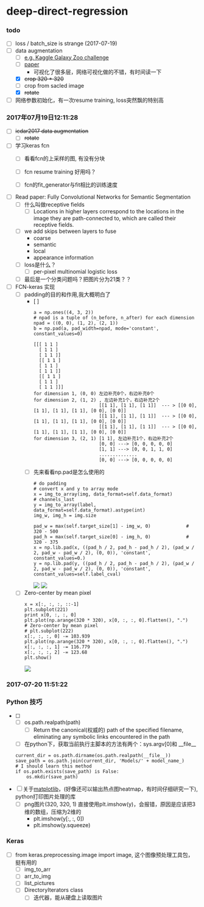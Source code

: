 # deep-direct-regression

### todo
- [ ]  loss / batch_size is strange (2017-07-19)
- [ ]  data augmentation 
    - [ ] [e.g. Kaggle Galaxy Zoo challenge](http://benanne.github.io/2014/04/05/galaxy-zoo.html)
    - [ ] [paper](https://arxiv.org/pdf/1503.07077.pdf)
        * 可视化了很多层，网络可视化做的不错，有时间读一下 
    - [x] ~~crop 320 * 320~~
    - [ ] crop from sacled image
    - [x] ~~rotate~~
- [ ] 网络参数初始化，有一次resume training, loss突然飘的特别高

### 2017年07月19日12:11:28
- [ ] ~~icdar2017 data augmentation~~
    - [ ] ~~rotate~~
- [ ] 学习keras fcn
    - [ ] 看看fcn的上采样的图, 有没有分块
    - [ ] fcn resume training 好用吗？
    - [ ] fcn的fit_generator与fit相比的训练速度


- [ ] Read paper: Fully Convolutional Networks for Semantic Segmentation
    - [ ] 什么叫做receptive fields 
        - [ ] Locations in higher layers correspond to the locations in the image they are path-connected to, which are called their receptive fields. 
    - [ ] we add skips between layers to fuse 
        * coarse  
        * semantic  
        * local   
        * appearance information
    - [ ] loss是什么？
        - [ ] per-pixel multinomial logistic loss
    - [ ] 最后是一个分类问题吗？把图片分为21类？？ 
- [ ] FCN-keras 实现
    - [ ] padding的目的和作用,我大概明白了
        - [ ]
            ```
            a = np.ones((4, 3, 2))
            # npad is a tuple of (n_before, n_after) for each dimension
            npad = ((0, 0), (1, 2), (2, 1))
            b = np.pad(a, pad_width=npad, mode='constant', constant_values=0)

            [[[ 1 1 ]
              [ 1 1 ]
              [ 1 1 ]]
              [[ 1 1 ]
              [ 1 1 ]
              [ 1 1 ]]
              [[ 1 1 ]
              [ 1 1 ]
              [ 1 1 ]]]
            for dimension 1, (0, 0) 左边补充0个，右边补充0个
            for dimension 2, (1, 2) , 左边补充1个，右边补充2个
                                    [[1 1], [1 1], [1 1]]  --- > [[0 0], [1 1], [1 1], [1 1], [0 0], [0 0]]
                                    [[1 1], [1 1], [1 1]]  --- > [[0 0], [1 1], [1 1], [1 1], [0 0], [0 0]]
                                    [[1 1], [1 1], [1 1]]  --- > [[0 0], [1 1], [1 1], [1 1], [0 0], [0 0]]
            for dimension 3, (2, 1) [1 1], 左边补充1个，右边补充2个
                                    [0, 0] ---> [0, 0, 0, 0, 0]
                                    [1, 1] ---> [0, 0, 1, 1, 0]
                                    ..............
                                    [0, 0] ---> [0, 0, 0, 0, 0]
            ```
        - [ ] 先来看看np.pad是怎么使用的
            ```
            # do padding
            # convert x and y to array mode
            x = img_to_array(img, data_format=self.data_format)         # channels_last
            y = img_to_array(label, data_format=self.data_format).astype(int)
            img_w, img_h = img.size

            pad_w = max(self.target_size[1] - img_w, 0)             # 320 - 500
            pad_h = max(self.target_size[0] - img_h, 0)             # 320 - 375
            x = np.lib.pad(x, ((pad_h / 2, pad_h - pad_h / 2), (pad_w / 2, pad_w - pad_w / 2), (0, 0)), 'constant', constant_values=0.)
            y = np.lib.pad(y, ((pad_h / 2, pad_h - pad_h / 2), (pad_w / 2, pad_w - pad_w / 2), (0, 0)), 'constant', constant_values=self.label_cval)
            ```
            ![](https://github.com/yuayi521/deep-direct-regression/blob/master/png/1_.png)
            ![](https://github.com/yuayi521/deep-direct-regression/blob/master/png/2.png)

    - [ ] Zero-center by mean pixel  
        ```
        x = x[:, :, :, ::-1]
        plt.subplot(221)
        print x[0, :, :, 0]
        plt.plot(np.arange(320 * 320), x[0, :, :, 0].flatten(), ".")
        # Zero-center by mean pixel
        # plt.subplot(222)
        x[:, :, :, 0] -= 103.939
        plt.plot(np.arange(320 * 320), x[0, :, :, 0].flatten(), ".")
        x[:, :, :, 1] -= 116.779
        x[:, :, :, 2] -= 123.68
        plt.show()
        ```
        ![](https://github.com/yuayi521/deep-direct-regression/blob/master/png/3_.png)

### 2017-07-20 11:51:22


### Python 技巧
- [ ]
    - [ ] os.path.realpath(path)
        - [ ] Return the canonical(权威的) path of the specified filename, eliminating any symbolic links encountered in the path     
    - [ ] 在python下，获取当前执行主脚本的方法有两个：sys.argv[0]和 \_\_file\_\_
    ```   
    current_dir = os.path.dirname(os.path.realpath(__file__))   
    save_path = os.path.join(current_dir, 'Models/' + model_name_)   
    # I should learn this method   
    if os.path.exists(save_path) is False:   
        os.mkdir(save_path)   
    ```
- [ ] 关于[matplotlib](http://matplotlib.org/users/image_tutorial.html)，(好像还可以输出热点图heatmap，有时间仔细研究一下), python打印图片处理的库
    - [ ] png图片(320, 320, 1) 直接使用plt.imshow(y)，会报错，原因是应该把3维的数组，压缩为2维的
        * plt.imshow(y[:, :, 0])
        * plt.imshow(y.squeeze)

### Keras
- [ ] from keras.preprocessing.image import image, 这个图像预处理工具包，挺有用的
    - [ ] img_to_arr
    - [ ] arr_to_img
    - [ ] list_pictures
    - [ ] DirectoryIterators class
        - [ ] 迭代器，能从硬盘上读取图片
